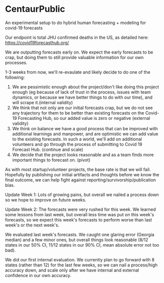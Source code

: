 # CentaurPublic
An experimental setup to do hybrid human forecasting + modeling for covid-19 forecasts

Our endpoint is total JHU confirmed deaths in the US, as detailed here: https://covid19forecasthub.org/

We are outputting forecasts early on. We expect the early forecasts to be crap, but doing them to still provide valuable information for our own processes. 

1-3 weeks from now, we'll re-evaulate and likely decide to do one of the following:

1) We are pessimistic enough about the project/don't like doing this project enough (eg because of lack of trust in the process, issues with team dynamics, or because we have better things to do with our time), and will scrape it.(internal validity)
2) We think that not only are our initial forecasts crap, but we do not see any trajectory for them to be better than existing forecasts on the Covid-19 Forecasting Hub, so our added value is zero or negative (external validity)
3) We think on balance we have a good process that can be improved with additional learnings and manpower, and are optimistic we can add value to the existing forecasts. In such a world, we'll add on additional volunteers and go through the process of submitting to Covid 19 Forecast Hub. (continue and scale)
4) We decide that the project looks reasonable and as a team finds more important things to forecast on. (pivot)

As with most startup/volunteer projects, the base rate is that we will fail. Hopefully by publishing our initial artifacts and thoughts before we know the final outcome, we can help fight against reporting/survivorship/publication bias.

Update Week 1: Lots of growing pains, but overall we nailed a process down so we hope to improve on future weeks.

Update Week 2: The forecasts were very rushed for this week. We learned some lessons from last week, but overall less time was put on this week's forecasts, so we expect this week's forecasts to perform worse than last week's or the next week's.

We evaluated last week's forecasts. We caught one glaring error (Georgia median) and a few minor ones, but overall things look reasonable (8/12 states in our 50% CI, 11/12 states in our 90% CI, mean absolute error not too bad). 

We did our first internal evaluation. We currently plan to go forward with 8 states (rather than 12) for the last few weeks, so we can nail a process/high accuracy down, and scale only after we have internal and external confidence in our own accuracy.
